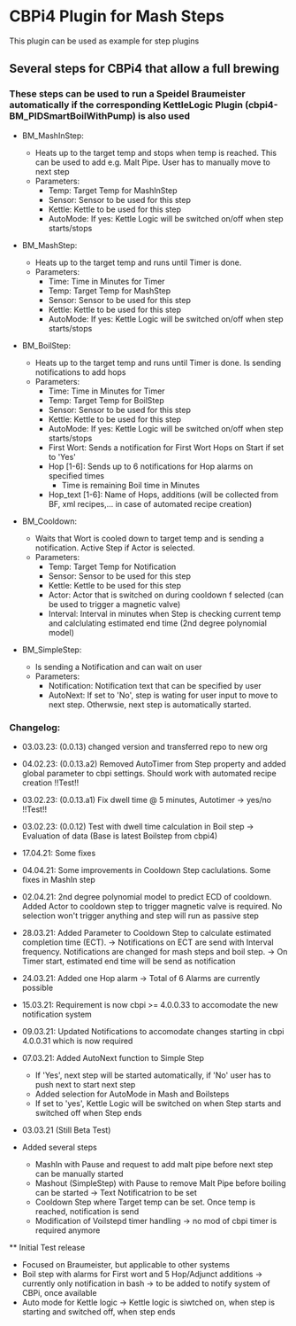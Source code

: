 # CBPi4 Plugin for Mash Steps

This plugin can be used as example for step plugins

## Several steps for CBPi4 that allow a full brewing
### These steps can be used to run a Speidel Braumeister automatically if the corresponding KettleLogic Plugin (cbpi4-BM_PIDSmartBoilWithPump) is also used

- BM_MashInStep:
	- Heats up to the target temp and stops when temp is reached. This can be used to add e.g. Malt Pipe. User has to manually move to next step
	- Parameters:
		- Temp: Target Temp for MashInStep
		- Sensor: Sensor to be used for this step
		- Kettle: Kettle to be used for this step
		- AutoMode: If yes: Kettle Logic will be switched on/off when step starts/stops

- BM_MashStep:
	- Heats up to the target temp and runs until Timer is done.
	- Parameters:
		- Time: Time in Minutes for Timer
		- Temp: Target Temp for MashStep
		- Sensor: Sensor to be used for this step
		- Kettle: Kettle to be used for this step
		- AutoMode: If yes: Kettle Logic will be switched on/off when step starts/stops

- BM_BoilStep:
	- Heats up to the target temp and runs until Timer is done. Is sending notifications to add hops
	- Parameters:
		- Time: Time in Minutes for Timer
		- Temp: Target Temp for BoilStep
		- Sensor: Sensor to be used for this step
		- Kettle: Kettle to be used for this step
		- AutoMode: If yes: Kettle Logic will be switched on/off when step starts/stops
		- First Wort: Sends a notification for First Wort Hops on Start if set to 'Yes'
		- Hop [1-6]: Sends up to 6 notifications for Hop alarms on specified times
			- Time is remaining Boil time in Minutes
		- Hop_text [1-6]: Name of Hops, additions (will be collected from BF, xml recipes,... in case of automated recipe creation)

- BM_Cooldown:
	- Waits that Wort is cooled down to target temp and is sending a notification. Active Step if Actor is selected.
	- Parameters:
		- Temp: Target Temp for Notification
		- Sensor: Sensor to be used for this step
		- Kettle: Kettle to be used for this step
		- Actor: Actor that is switched on during cooldown f selected (can be used to trigger a magnetic valve)
		- Interval: Interval in minutes when Step is checking current temp and calclulating estimated end time (2nd degree polynomial model)

- BM_SimpleStep:
	- Is sending a Notification and can wait on user
	- Parameters:
		- Notification: Notification text that can be specified by user
		- AutoNext: If set to 'No', step is wating for user input to move to next step. Otherwsie, next step is automatically started.

### Changelog:

- 03.03.23: (0.0.13) changed version and transferred repo to new org
- 04.02.23: (0.0.13.a2) Removed AutoTimer from Step property and added global parameter to cbpi settings. Should work with automated recipe creation !!Test!!
- 03.02.23: (0.0.13.a1) Fix dwell time @ 5 minutes, Autotimer -> yes/no !!Test!!
- 03.02.23: (0.0.12) Test with dwell time calculation in Boil step -> Evaluation of data (Base is latest Boilstep from cbpi4)
- 17.04.21: Some fixes
- 04.04.21: Some improvements in Cooldown Step caclulations. Some fixes in MashIn step
- 02.04.21: 2nd degree polynomial model to predict ECD of cooldown. Added Actor to cooldown step to trigger magnetic valve is required. No selection won't trigger anything and step will run as passive step
- 28.03.21: Added Parameter to Cooldown Step to calculate estimated completion time (ECT). -> Notifications on ECT are send with Interval frequency. Notifications are changed for mash steps and boil step. -> On Timer start, estimated end time will be send as notification
- 24.03.21: Added one Hop alarm -> Total of 6 Alarms are currently possible
- 15.03.21: Requirement is now cbpi >= 4.0.0.33 to accomodate the new notification system
- 09.03.21: Updated Notifications to accomodate changes starting in cbpi 4.0.0.31 which is now required
- 07.03.21: Added AutoNext function to Simple Step
	- If 'Yes', next step will be started automatically, if 'No' user has to push next to start next step
	- Added selection for AutoMode in Mash and Boilsteps
	- If set to 'yes', Kettle Logic will be switched on when Step starts and switched off when Step ends
- 03.03.21 (Still Beta Test)

- Added several steps
	- MashIn with Pause and request to add malt pipe before next step can be manually started
	- Mashout (SimpleStep) with Pause to remove Malt Pipe before boiling can be started -> Text Notificatrion to be set
	- Cooldown Step where Target temp can be set. Once temp is reached, notification is send
	- Modification of Voilstepd timer handling -> no mod of cbpi timer is required anymore
	
** Initial Test release

- Focused on Braumeister, but applicable to other systems
- Boil step with alarms for First wort and 5 Hop/Adjunct additions
-> currently only notification in bash -> to be added to notify system of CBPi, once available
- Auto mode for Kettle logic
-> Kettle logic is siwtched on, when step is starting and switched off, when step ends
